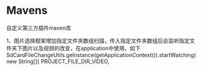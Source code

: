 # Mavens
自定义第三方插件maven库




1、图片选择框架增加指定文件夹数组扫描，传入指定文件夹数组后会监听指定文件夹下图片以及视频的改变，在application中使用，如下
     SdCardFileChangeUtils.geInstance(getApplicationContext()).startWatching(new String[]{
                PROJECT_FILE_DIR_VIDEO,
